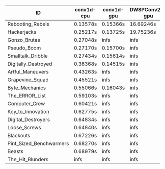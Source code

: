|ID|conv1d-cpu|conv1d-gpu|DWSPConv2D-gpu|gemm-gpu|avg|
|-|-|-|-|-|-|
|Rebooting_Rebels|0.13578s|0.15366s|16.69246s|2.08088s|4.76569s|
|Hackerjacks|0.25217s|0.13725s|19.75236s|2.30157s|5.61083s|
|Gonzo_Brutes|0.27048s|infs|infs|4.85731s|infs|
|Pseudo_Boom|0.27170s|0.15700s|infs|4.85244s|infs|
|Smalltalk_Dribble|0.27434s|0.15614s|infs|2.30180s|infs|
|Digitally_Destroyed|0.36368s|0.14515s|infs|2.94444s|infs|
|Artful_Maneuvers|0.43263s|infs|infs|4.87057s|infs|
|Grapevine_Squad|0.45521s|infs|infs|4.86389s|infs|
|Byte_Mechanics|0.55066s|0.16043s|infs|4.81385s|infs|
|The_ERROR_List|0.59103s|infs|infs|4.81846s|infs|
|Computer_Crew|0.60421s|infs|infs|4.86558s|infs|
|Key_to_Innovation|0.62775s|infs|infs|4.80160s|infs|
|Digital_Destroyers|0.64834s|infs|infs|4.84857s|infs|
|Loose_Screws|0.64840s|infs|infs|4.86812s|infs|
|Blackouts|0.67226s|infs|infs|4.85342s|infs|
|Pint_Sized_Benchwarmers|0.68270s|infs|infs|4.87480s|infs|
|Beasts|0.68979s|infs|infs|4.85170s|infs|
|The_Hit_Blunders|infs|infs|infs|4.85781s|infs|
